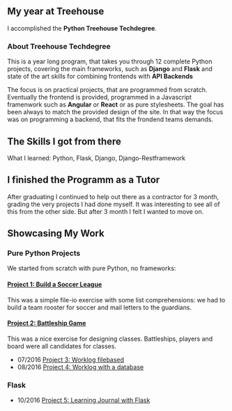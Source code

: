 ## My year at Treehouse
I accomplished the **Python Treehouse Techdegree**.

### About Treehouse Techdegree
This is a year long program, that takes you through 12 complete Python projects, covering the main frameworks, such as **Django** and **Flask** and state of the art skills for combining frontends with **API Backends**

The focus is on practical projects, that are programmed from scratch. Eventually the frontend is provided, programmed in a Javascript framenwork such as **Angular** or **React** or as pure stylesheets. The goal has been always to match the provided design of the site. In that way the focus was on programming a backend, that fits the frondend teams demands.

## The Skills I got from there
What I learned: Python, Flask, Django, Django-Restframework

## I finished the Programm as a Tutor
After graduating I continued to help out there as a contractor for 3 month, grading the very projects I had done myself. It was interesting to see all of this from the other side. But after 3 month I felt I wanted to move on.

## Showcasing My Work

### Pure Python Projects

We started from scratch with pure Python, no frameworks:

#### [Project 1: Build a Soccer League](https://github.com/sabinem/python_techdegree_project1_soccer_league) 
This was a simple file-io exercise with some list comprehensions: we had to build a team rooster for soccer and mail letters to the guardians.

#### [Project 2: Battleship Game](https://github.com/sabinem/python_techdegree_project2_battleshipgame)
This was a nice exercise for designing classes. Battleships, players and board were all candidates for classes.

- 07/2016 [Project 3: Worklog filebased](https://github.com/sabinem/python_techdegree_project3_worklog)
- 08/2016 [Project 4: Worklog with a database](https://github.com/sabinem/python_techdegree_project4_worklogdb)

### Flask
- 10/2016 [Project 5: Learning Journal with Flask](https://github.com/sabinem/python_techdegree_project5_learning_journal)


